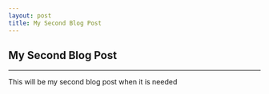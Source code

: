 ```yaml
---
layout: post
title: My Second Blog Post
---
```





## My Second Blog Post 

--- 

This will be my second blog post when it is needed 
